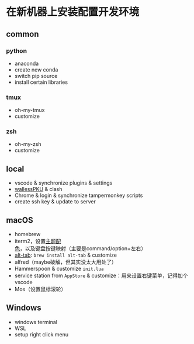 # 在新机器上安装配置开发环境

## common

### python
- anaconda
- create new conda
- switch pip source
- install certain libraries

### tmux
- oh-my-tmux
- customize

### zsh
- oh-my-zsh
- customize





## local

- vscode & synchronize plugins & settings
- [wallessPKU](https://blog.wallesspku.space/blog/post/hiaoxui/clash-zh) & clash
- Chrome & login & synchronize tampermonkey scripts
- create ssh key & update to server




## macOS

- homebrew
- iterm2，设置[主题配色](https://github.com/mbadolato/iTerm2-Color-Schemes)，以及键盘按键映射（主要是command/option+左右）
- [alt-tab](https://alt-tab-macos.netlify.app/): `brew install alt-tab` & customize
- alfred（maybe破解，但其实没太大用处了）
- Hammerspoon & customize `init.lua`
- service station from `AppStore` & customize：用来设置右键菜单，记得加个vscode
- Mos（设置鼠标滚轮）


## Windows

- windows terminal
- WSL 
- setup right click menu


